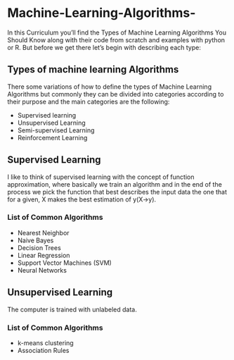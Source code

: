 # Machine-Learning-Algorithms-
In this Curriculum you’ll find the Types of Machine Learning Algorithms You Should Know along with their code from scratch and examples with python or R. But before we get there let’s begin with describing each type: 

## Types of machine learning Algorithms
There some variations of how to define the types of Machine Learning Algorithms but commonly they can be divided into categories according to their purpose and the main categories are the following:

-	Supervised learning
-	Unsupervised Learning
-	Semi-supervised Learning
-	Reinforcement Learning

## Supervised Learning 
I like to think of supervised learning with the concept of function approximation, where basically we train an algorithm and in the end of the process we pick the function that best describes the input data the one that for a given, X makes the best estimation of y(X->y).
### List of Common Algorithms
-	Nearest Neighbor
-	Naive Bayes
-	Decision Trees
-	Linear Regression
-	Support Vector Machines (SVM)
-	Neural Networks
## Unsupervised Learning
The computer is trained with unlabeled data.
### List of Common Algorithms
- k-means clustering
- Association Rules
 
